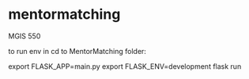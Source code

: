 # mentormatching
MGIS 550


to run env in cd to MentorMatching folder:

export FLASK_APP=main.py
export FLASK_ENV=development
flask run
